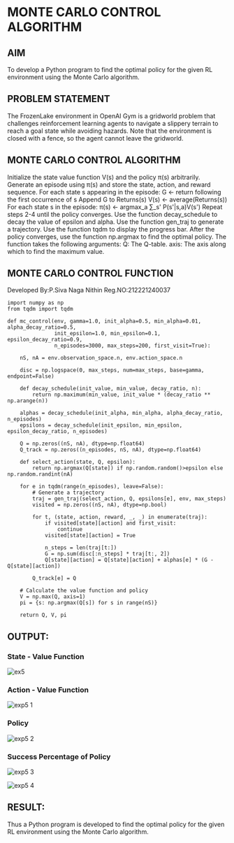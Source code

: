# MONTE CARLO CONTROL ALGORITHM

## AIM
To develop a Python program to find the optimal policy for the given RL environment using the Monte Carlo algorithm.

## PROBLEM STATEMENT
The FrozenLake environment in OpenAI Gym is a gridworld problem that challenges reinforcement learning agents to navigate a slippery terrain to reach a goal state while avoiding hazards. Note that the environment is closed with a fence, so the agent cannot leave the gridworld.

## MONTE CARLO CONTROL ALGORITHM
Initialize the state value function V(s) and the policy π(s) arbitrarily.
Generate an episode using π(s) and store the state, action, and reward sequence.
For each state s appearing in the episode:
G ← return following the first occurrence of s
Append G to Returns(s)
V(s) ← average(Returns(s))
For each state s in the episode:
π(s) ← argmax_a ∑_s' P(s'|s,a)V(s')
Repeat steps 2-4 until the policy converges.
Use the function decay_schedule to decay the value of epsilon and alpha.
Use the function gen_traj to generate a trajectory.
Use the function tqdm to display the progress bar.
After the policy converges, use the function np.argmax to find the optimal policy. The function takes the following arguments:
Q: The Q-table.
axis: The axis along which to find the maximum value.

## MONTE CARLO CONTROL FUNCTION
Developed By:P.Siva Naga Nithin
Reg.NO:212221240037
```
import numpy as np
from tqdm import tqdm

def mc_control(env, gamma=1.0, init_alpha=0.5, min_alpha=0.01, alpha_decay_ratio=0.5,
               init_epsilon=1.0, min_epsilon=0.1, epsilon_decay_ratio=0.9,
               n_episodes=3000, max_steps=200, first_visit=True):

    nS, nA = env.observation_space.n, env.action_space.n

    disc = np.logspace(0, max_steps, num=max_steps, base=gamma, endpoint=False)

    def decay_schedule(init_value, min_value, decay_ratio, n):
        return np.maximum(min_value, init_value * (decay_ratio ** np.arange(n))

    alphas = decay_schedule(init_alpha, min_alpha, alpha_decay_ratio, n_episodes)
    epsilons = decay_schedule(init_epsilon, min_epsilon, epsilon_decay_ratio, n_episodes)

    Q = np.zeros((nS, nA), dtype=np.float64)
    Q_track = np.zeros((n_episodes, nS, nA), dtype=np.float64)

    def select_action(state, Q, epsilon):
        return np.argmax(Q[state]) if np.random.random()>epsilon else np.random.randint(nA)

    for e in tqdm(range(n_episodes), leave=False):
        # Generate a trajectory
        traj = gen_traj(select_action, Q, epsilons[e], env, max_steps)
        visited = np.zeros((nS, nA), dtype=np.bool)

        for t, (state, action, reward, _, _) in enumerate(traj):
            if visited[state][action] and first_visit:
                continue
            visited[state][action] = True

            n_steps = len(traj[t:])
            G = np.sum(disc[:n_steps] * traj[t:, 2])
            Q[state][action] = Q[state][action] + alphas[e] * (G - Q[state][action])

        Q_track[e] = Q

    # Calculate the value function and policy
    V = np.max(Q, axis=1)
    pi = {s: np.argmax(Q[s]) for s in range(nS)}

    return Q, V, pi
```

## OUTPUT:

### State - Value Function

![ex5](https://github.com/user-attachments/assets/650bd50e-932a-4140-93bd-9ed784bd8465)

 ### Action - Value Function

![exp5 1](https://github.com/user-attachments/assets/bb4f5d39-b051-487b-88e0-53d297e03896)

### Policy

![exp5 2](https://github.com/user-attachments/assets/7a1077d4-46ff-4897-9355-6ce9a95016d7)

### Success Percentage of Policy

![exp5 3](https://github.com/user-attachments/assets/d7144752-dbb9-4252-aa84-527aaba1e50b)

![exp5 4](https://github.com/user-attachments/assets/02bee0f3-6ecf-43b1-a678-f01215f2c11d)

## RESULT:

Thus a Python program is developed to find the optimal policy for the given RL environment using the Monte Carlo algorithm.
